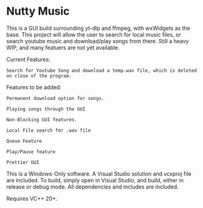 # Nutty Music

This is a GUI build surrounding yt-dlp and ffmpeg, with wxWidgets as the base.
This project will allow the user to search for local music files, or search
youtube music and download/play songs from there. Still a heavy WIP, 
and many featuers are not yet available. 

Current Features:
  
    Search for Youtube Song and download a temp.wav file, which is deleted on close of the program.

Features to be added:
  
    Permanent download option for songs.
  
    Playing songs through the GUI
  
    Non-Blocking GUI features.
  
    Local File search for .wav file
  
    Queue Feature
  
    Play/Pause feature
  
    Prettier GUI

This is a Windows-Only software. A Visual Studio solution and vcxproj file are included.
To build, simply open in Visual Studio, and build, either in release or debug mode.
All dependencies and includes are included.

Requires VC++ 20+.
